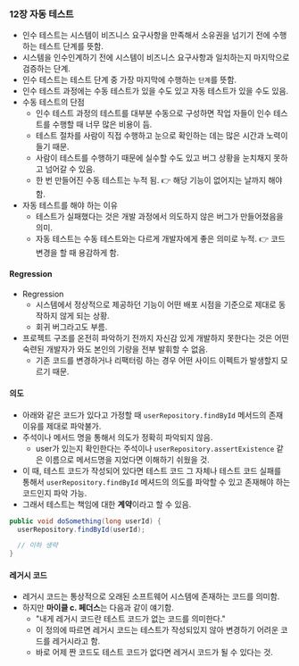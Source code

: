 ### 12장 자동 테스트

- 인수 테스트는 시스템이 비즈니스 요구사항을 만족해서 소유권을 넘기기 전에 수행하는 테스트 단계를 뜻함.
- 시스템을 인수인계하기 전에 시스템이 비즈니스 요구사항과 일치하는지 마지막으로 검증하는 단계.
- 인수 테스트는 테스트 단계 중 가장 마지막에 수행하는 `단계`를 뜻함.
- 인수 테스트 과정에는 수동 테스트가 있을 수도 있고 자동 테스트가 있을 수도 있음.
- 수동 테스트의 단점
  - 인수 테스트 과정의 테스트를 대부분 수동으로 구성하면 작업 자들이 인수 테스트를 수행할 때 너무 많은 비용이 듬.
  - 테스트 절차를 사람이 직접 수행하고 눈으로 확인하는 데는 많은 시간과 노력이 들기 때문.
  - 사람이 테스트를 수행하기 때문에 실수할 수도 있고 버그 상황을 눈치채지 못하고 넘어갈 수 있음.
  - 한 번 만들어진 수동 테스트는 누적 됨. 👉 해당 기능이 없어지는 날까지 해야함.
- 자동 테스트를 해야 하는 이유
  - 테스트가 실패했다는 것은 개발 과정에서 의도하지 않은 버그가 만들어졌음을 의미.
  - 자동 테스트는 수동 테스트와는 다르게 개발자에게 좋은 의미로 누적. 👉 코드 변경을 할 때 용감하게 함.

#### Regression

- Regression
  - 시스템에서 정상적으로 제공하던 기능이 어떤 배포 시점을 기준으로 제대로 동작하지 않게 되는 상황.
  - 회귀 버그라고도 부름.
- 프로젝트 구조를 온전히 파악하기 전까지 자신감 있게 개발하지 못한다는 것은 어떤 숙련된 개발자가 와도 본인의 기량을 전부 발휘할 수 없음.
  - 기존 코드를 변경하거나 리팩터링 하는 경우 어떤 사이드 이펙트가 발생할지 모르기 때문.

#### 의도

- 아래와 같은 코드가 있다고 가정할 때 `userRepository.findById` 메서드의 존재 이유를 제대로 파악불가.
- 주석이나 메서드 명을 통해서 의도가 정확히 파악되지 않음.
  - user가 있는지 확인한다는 주석이나 `userRepository.assertExistence` 같은 이름으로 메서드명을 지었다면 이해하기 쉬웠을 것.
- 이 때, 테스트 코드가 작성되어 있다면 테스트 코드 그 자체나 테스트 코드 실패를 통해서 `userRepository.findById` 메셔드의 의도를 파악할 수 있고 존재해야 하는 코드인지 파악 가능.
- 그래서 테스트는 책임에 대한 **계약**이라고 할 수 있음.

```java filename="" copy showLineNumbers
public void doSomething(long userId) {
  userRepository.findById(userId);

  // 이하 생략
}
```

#### 레거시 코드

- 레거시 코드는 통상적으로 오래된 소프트웨어 시스템에 존재하는 코드를 의미함.
- 하지만 **마이클 c. 페더스**는 다음과 같이 얘기함.
  - "내게 레거시 코드란 테스트 코드가 없는 코드를 의미한다."
  - 이 정의에 따르면 레거시 코드는 테스트가 작성되있지 않아 변경하기 어려운 코드를 레거시라고 함.
  - 바로 어제 짠 코드도 테스트 코드가 없다면 레거시 코드가 될 수 있다는 것.
